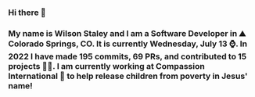 ### Hi there 👋

### My name is Wilson Staley and I am a Software Developer in ⛰ Colorado Springs, CO.  It is currently Wednesday, July 13 ⌚. In 2022 I have made 195 commits, 69 PRs, and contributed to 15 projects 👨‍💻. I am currently working at Compassion International 🏢 to help release children from poverty in Jesus' name!